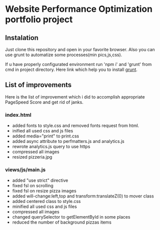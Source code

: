 # Website Performance Optimization portfolio project

## Instalation

Just clone this repository and open in your favorite browser.
Also you can use grunt to automatize some processes(min pics,js,css).

If u have properly configurated environment run 'npm i' and 'grunt' from cmd in project directory.
Here link which help you to install [grunt](http://gruntjs.com/getting-started).


## List of improvements
Here is the list of improvement which i did to accomplish appropriate PageSpeed Score and get rid of janks.


### index.html


* added fonts to style.css and removed fonts request from html.
* inified all used css and js files 
* added media="print" to print.css
* added async attribute to perfmatters.js and analytics.js 
* rewrote analytics.js query to use https
* compressed all images
* resized pizzeria.jpg


### views/js/main.js

* added "use strict" directive
* fixed fsl on scrolling
* fixed fsl on resize pizza images
* added will-change:left,top and transform:translateZ(0) to mover class
* added centered class to style.css
* minified all used css and js files 
* compressed all images
* changed querySelector to getElementById in some places
* reduced the number of background pizzas items
